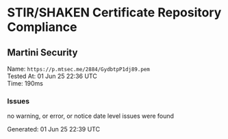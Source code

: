 # STIR/SHAKEN Certificate Repository Compliance

## Martini Security

Name: `https://p.mtsec.me/2884/GydbtpP1dj89.pem`\
Tested At: 01 Jun 25 22:36 UTC\
Time: 190ms

### Issues

no warning, or error, or notice date level issues were found

Generated: 01 Jun 25 22:39 UTC